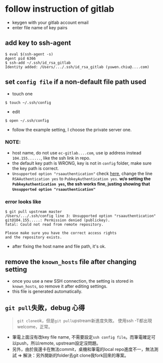 # follow instruction of gitlab
- keygen with your gitlab account email
- enter file name of key pairs
  
## add key to ssh-agent
```
$ eval $(ssh-agent -s)
Agent pid 6366
$ ssh-add ~/.ssh/id_rsa_gitlab
Identity added: /Users/.../.ssh/id_rsa_gitlab (yuwen.chiu@....com)
```

## set ```config file``` if a non-default file path used
- touch one
```
$ touch ~/.ssh/config
```
- edit
```
$ open ~/.ssh/config
```
- follow the example setting, I choose the private server one.

### NOTE: 
- host name, do not use ```ec-gitlab....com```, use ip address instead ```104.155......```, like the ssh link in repo. 
- the default key path is WRONG, key is not in ```config``` folder, make sure the key path is correct.
-  ```Unsupported option "rsaauthentication"``` check [here](https://blog.longwin.com.tw/2021/03/linux-ssh-config-unsupported-rsaauthentication-2021/), change the line ```RSAAuthentication yes``` to ```PubkeyAuthentication yes```.
**w/o setting the ```PubkeyAuthentication yes```, the ssh works fine, justing showing that ```Unsupported option "rsaauthentication"```**

### error looks like
```
$ git pull upstream master
/Users/.../.ssh/config line 3: Unsupported option "rsaauthentication"
git@104.155.....: Permission denied (publickey).
fatal: Could not read from remote repository.

Please make sure you have the correct access rights
and the repository exists.
```
- after fixing the host name and file path, it's ok.


## remove the ```known_hosts``` file after changing setting
- once you use a new SSH connection, the setting is stored in ```known_hosts```, so remove it after editing settings.
- this file is generated automatically.


## ```git pull```失敗，debug 心得
> ```git clone```ok，但是```git pull```upstream新進度失敗。
> 使用ssh -T都出現welcome，正常。
- 筆電上面沒有改key file name, 不需要設定```ssh config file```。而筆電確定可以push，所以remote, upstream設定沒問題。
- 另外，由於我還卡在無法commit，桌機和筆電的local repo進度不一，無法測試 => 解決：另外開新的folder去git clone我fork回來的專案。
